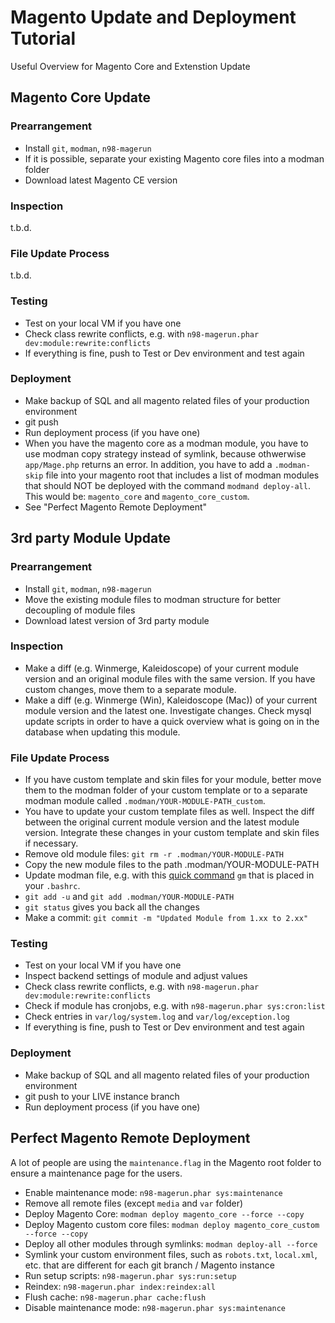 # Magento Update and Deployment Tutorial
Useful Overview for Magento Core and Extenstion Update

## Magento Core Update
### Prearrangement
* Install `git`, `modman`, `n98-magerun`
* If it is possible, separate your existing Magento core files into a modman folder
* Download latest Magento CE version


### Inspection
t.b.d.

### File Update Process
t.b.d.

### Testing
* Test on your local VM if you have one
* Check class rewrite conflicts, e.g. with `n98-magerun.phar dev:module:rewrite:conflicts`
* If everything is fine, push to Test or Dev environment and test again

### Deployment
* Make backup of SQL and all magento related files of your production environment
* git push
* Run deployment process (if you have one)
* When you have the magento core as a modman module, you have to use modman copy strategy instead of symlink, because othwerwise `app/Mage.php` returns an error. In addition, you have to add a `.modman-skip` file into your magento root that includes a list of modman modules that should NOT be deployed with the command `modmand deploy-all`. This would be: `magento_core` and `magento_core_custom`.
* See "Perfect Magento Remote Deployment"

## 3rd party Module Update
### Prearrangement
* Install `git`, `modman`, `n98-magerun`
* Move the existing module files to modman structure for better decoupling of module files
* Download latest version of 3rd party module

### Inspection
* Make a diff (e.g. Winmerge, Kaleidoscope) of your current module version and an original module files with the same version. If you have custom changes, move them to a separate module.
* Make a diff (e.g. Winmerge (Win), Kaleidoscope (Mac)) of your current module version and the latest one. Investigate changes. Check mysql update scripts in order to have a quick overview what is going on in the database when updating this module.


### File Update Process
* If you have custom template and skin files for your module, better move them to the modman folder of your custom template or to a separate modman module called `.modman/YOUR-MODULE-PATH_custom`.
* You have to update your custom template files as well. Inspect the diff between the original current module version and the latest module version. Integrate these changes in your custom template and skin files if necessary.
* Remove old module files: `git rm -r .modman/YOUR-MODULE-PATH`
* Copy the new module files to the path .modman/YOUR-MODULE-PATH
* Update modman file, e.g. with this [quick command](https://gist.github.com/jhoelzl/08d0c7f4edeece4584bf) `gm` that is placed in your `.bashrc`.
* `git add -u` and `git add .modman/YOUR-MODULE-PATH`
* `git status` gives you back all the changes
* Make a commit: `git commit -m "Updated Module from 1.xx to 2.xx"`

### Testing
* Test on your local VM if you have one
* Inspect backend settings of module and adjust values
* Check class rewrite conflicts, e.g. with `n98-magerun.phar dev:module:rewrite:conflicts`
* Check if module has cronjobs, e.g. with `n98-magerun.phar sys:cron:list`
* Check entries in `var/log/system.log` and `var/log/exception.log`
* If everything is fine, push to Test or Dev environment and test again

### Deployment
* Make backup of SQL and all magento related files of your production environment
* git push to your LIVE instance branch
* Run deployment process (if you have one)

## Perfect Magento Remote Deployment
A lot of people are using the `maintenance.flag` in the Magento root folder to ensure a maintenance page for the users.

* Enable maintenance mode: `n98-magerun.phar sys:maintenance`
* Remove all remote files (except `media` and `var` folder)
* Deploy Magento Core: `modman deploy magento_core --force --copy`
* Deploy Magento custom core files:  `modman deploy magento_core_custom --force --copy`
* Deploy all other modules through symlinks: `modman deploy-all --force`
* Symlink your custom environment files, such as `robots.txt`, `local.xml`, etc. that are different for each git branch / Magento instance
* Run setup scripts: `n98-magerun.phar sys:run:setup`
* Reindex: `n98-magerun.phar index:reindex:all`
* Flush cache: `n98-magerun.phar cache:flush`
* Disable maintenance mode: `n98-magerun.phar sys:maintenance`
